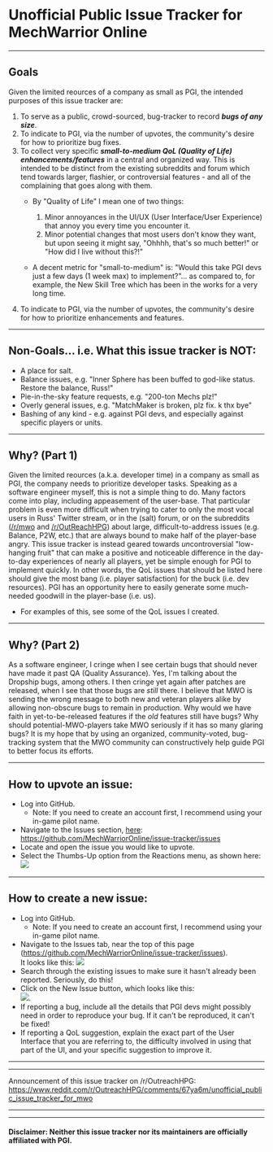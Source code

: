 # Unofficial Public Issue Tracker for MechWarrior Online
  
---
  
## Goals
Given the limited reources of a company as small as PGI, the intended purposes of this issue tracker are:
1. To serve as a public, crowd-sourced, bug-tracker to record __*bugs of any size*__.
2. To indicate to PGI, via the number of upvotes, the community's desire for how to prioritize bug fixes.
3. To collect very specific __*small-to-medium QoL (Quality of Life) enhancements/features*__ in a central and organized way. This is intended to be distinct from the existing subreddits and forum which tend towards larger, flashier, or controversial features - and all of the complaining that goes along with them.
    * By "Quality of Life" I mean one of two things:
      1. Minor annoyances in the UI/UX (User Interface/User Experience) that annoy you every time you encounter it.  
      2. Minor potential changes that most users don't know they want, but upon seeing it might say, "Ohhhh, that's so much better!" or "How did I live without this?!"

    * A decent metric for "small-to-medium" is: "Would this take PGI devs just a few days (1 week max) to implement?"... as compared to, for example, the New Skill Tree which has been in the works for a very long time.
4. To indicate to PGI, via the number of upvotes, the community's desire for how to prioritize enhancements and features.

---
  
## Non-Goals... i.e. What this issue tracker is NOT:
* A place for salt.
* Balance issues, e.g. "Inner Sphere has been buffed to god-like status. Restore the balance, Russ!"
* Pie-in-the-sky feature requests, e.g. "200-ton Mechs plz!"
* Overly general issues, e.g. "MatchMaker is broken, plz fix. k thx bye"
* Bashing of any kind - e.g. against PGI devs, and especially against specific players or units.
  
---

## Why? (Part 1)
Given the limited reources (a.k.a. developer time) in a company as small as PGI, the company needs to prioritize developer tasks. Speaking as a software engineer myself, this is not a simple thing to do. Many factors come into play, including appeasement of the user-base. That particular problem is even more difficult when trying to cater to only the most vocal users  in Russ' Twitter stream, or in the (salt) forum, or on the subreddits ([/r/mwo](https://www.reddit.com/r/mwo/) and [/r/OutReachHPG](https://www.reddit.com/r/OutreachHPG/)) about large, difficult-to-address issues (e.g. Balance, P2W, etc.) that are always bound to make half of the player-base angry. This issue tracker is instead geared towards *un*controversial "low-hanging fruit" that can make a positive and noticeable difference in the day-to-day experiences of nearly all players, yet be simple enough for PGI to implement quickly. In other words, the QoL issues that should be listed here should give the most bang (i.e. player satisfaction) for the buck (i.e. dev resources). PGI has an opportunity here to easily generate some much-needed goodwill in the player-base (i.e. us).
* For examples of this, see some of the QoL issues I created.

---

## Why? (Part 2)
As a software engineer, I cringe when I see certain bugs that should never have made it past QA (Quality Assurance). Yes, I'm talking about the Dropship bugs, among others. I then cringe yet again after patches are released, when I see that those bugs are *still* there. I believe that MWO is sending the wrong message to both new and veteran players alike by allowing non-obscure bugs to remain in production. Why would we have faith in yet-to-be-released features if the *old* features still have bugs? Why should potential-MWO-players take MWO seriously if it has so many glaring bugs? It is my hope that by using an organized, community-voted, bug-tracking system that the MWO community can constructively help guide PGI to better focus its efforts.

---
  
## How to upvote an issue:
* Log into GitHub.
    * Note: If you need to create an account first, I recommend using your in-game pilot name.
* Navigate to the Issues section, [here](https://github.com/MechWarriorOnline/issue-tracker/issues): https://github.com/MechWarriorOnline/issue-tracker/issues
* Locate and open the issue you would like to upvote.
* Select the Thumbs-Up option from the Reactions menu, as shown here:  
        ![](http://lauhakari.com/content/uploads/2016/03/github_reactions.png)

---
  
## How to create a new issue:
* Log into GitHub.
    * Note: If you need to create an account first, I recommend using your in-game pilot name.
* Navigate to the Issues tab, near the top of this page (https://github.com/MechWarriorOnline/issue-tracker/issues).  
It looks like this: ![](https://help.github.com/assets/images/help/repository/repo-tabs-issues.png)
* Search through the existing issues to make sure it hasn't already been reported. Seriously, do this!
* Click on the New Issue button, which looks like this:  
![](https://help.github.com/assets/images/help/issues/new_issues_button.png).
* If reporting a bug, include all the details that PGI devs might possibly need in order to reproduce your bug. If it can't be reproduced, it can't be fixed!
* If reporting a QoL suggestion, explain the exact part of the User Interface that you are referring to, the difficulty involved in using that part of the UI, and your specific suggestion to improve it.
  
---  
---  

Announcement of this issue tracker on /r/OutreachHPG:  
https://www.reddit.com/r/OutreachHPG/comments/67ya6m/unofficial_public_issue_tracker_for_mwo

---
---

#### Disclaimer: Neither this issue tracker nor its maintainers are officially affiliated with PGI.
